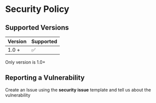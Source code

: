 # Security Policy

## Supported Versions

| Version | Supported          |
| ------- | ------------------ |
| 1.0 +   | :white_check_mark: |

Only version is 1.0+

## Reporting a Vulnerability

Create an Issue using the **security issue** template and tell us about the vulnerability
